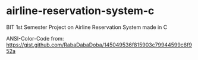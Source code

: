 # airline-reservation-system-c
BIT 1st Semester Project on Airline Reservation System made in C


ANSI-Color-Code from: https://gist.github.com/RabaDabaDoba/145049536f815903c79944599c6f952a